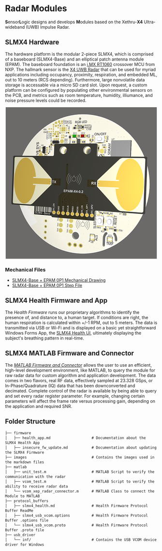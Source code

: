 # Radar Modules
**S**ensor**L**ogic designs and develops **M**odules based on the Xethru-**X4** Ultra-wideband (UWB) Impulse Radar.
## SLMX4 Hardware
The hardware platform is the modular 2-piece SLMX4, which is comprised of a baseboard (SLMX4-Base) and an elliptical patch antenna module (EPAM). The baseboard foundation is an [i.MX RT1060](https://www.nxp.com/products/processors-and-microcontrollers/arm-microcontrollers/i-mx-rt-crossover-mcus/i-mx-rt1060-crossover-mcu-with-arm-cortex-m7-core:i.MX-RT1060) crossover MCU from NXP. The hallmark sensor is the [X4 UWB Radar](https://novelda.com/x4-soc.html) that can be used for myriad applications including occupancy, proximity, respiration, and embedded ML, out to 10 meters (RCS depending). Furthermore, large nonvolatile data storage is accessable via a micro SD card slot. Upon request, a custom platform can be configured by populating other environmental sensors on the PCB, and metrics such as room temperature, humidity, illiumance, and noise pressure levels could be recorded.   

<p align="center">
  <img src="images/slmx4_epam0p1.PNG" />
</p>

### Mechanical Files
 - [SLMX4-Base + EPAM 0P1 Mechanical Drawing](https://modules-release.s3-us-west-2.amazonaws.com/hardware/SLMX4-Base+2P1+PCB+Mechanical.PDF)
 - [SLMX4-Base + EPAM 0P1 Step File](https://modules-release.s3-us-west-2.amazonaws.com/hardware/SLMX4-Base+2P1.step)

## SLMX4 Health Firmware and App
The _Health Firmware_ runs our proprietary algorithms to identify the presence of, and distance to, a human target. If conditions are right, the human respiration is calculated within +/-1 RPM, out to 5 meters. The data is transmitted via USB or Wi-Fi and is displayed on a basic yet straightforward Windows Forms App, the [SLMX4 Health UI](firmware/health_app.md), ultimately displaying the subject's breathing pattern in real-time.

## SLMX4 MATLAB Firmware and Connector
The _[MATLAB Firmware and Connector](matlab/readme.md)_ allows the user to use an efficient, high-level development environment, like MATLAB, to query the module for raw radar data for custom algorithm and application development. The data comes in two flavors, real RF data, effectively sampled at 23.328 GSps, or In-Phase/Quadrature (IQ) data that has been downconverted and decimated. Complete control of the radar is available by being able to query and set every radar register parameter. For example, changing certain parameters will affect the frame rate versus processing gain, depending on the application and required SNR. 

## Folder Structure
```
├── firmware
│   ├── health_app.md                   # Documentation about the SLMX4 Health App
│   ├── insecure_fw_update.md           # Documentation about updating the SLMX4 Firmware
├── images                              # Contains the images used in the markdown files
├── matlab
│   ├── unit_test.m                     # MATLAB Script to verify the communication with the radar
│   ├── vcom_test.m                     # MATLAB Script to verify the ability to receive radar data
│   └── vcom_xep_radar_connector.m      # MATLAB Class to connect the Module to MATLAB
├── protocol_buffers
│   ├── slmx4_health.md                 # Health Firmware Protocol Buffer ReadMe
│   ├── slmx4_usb_vcom.options          # Health Firmware Protocol Buffer .options file
│   └── slmx4_usb_vcom.proto            # Health Firmware Protocol Buffer .proto file
├── usb_driver
│   └── inf/                            # Contains the USB VCOM device driver for Windows 

```
